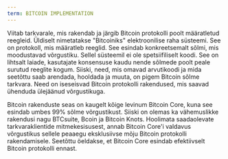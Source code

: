 ```yaml
---
term: BITCOIN IMPLEMENTATION
---
```


Viitab tarkvarale, mis rakendab ja järgib Bitcoin protokolli poolt määratletud reegleid. Üldiselt nimetatakse "Bitcoiniks" elektroonilise raha süsteemi. See on protokoll, mis määratleb reeglid. See esindab konkreetsemalt sõlmi, mis moodustavad võrgustiku. Sellel süsteemil ei ole spetsiifiliselt koodi. See on lihtsalt laiade, kasutajate konsensuse kaudu nende sõlmede poolt peale surutud reeglite kogum. Siiski, need, mis omavad arvutikoodi ja mida seetõttu saab arendada, hooldada ja muuta, on pigem Bitcoin sõlme tarkvara. Need on iseseisvad Bitcoin protokolli rakendused, mis saavad ühenduda ülejäänud võrgustikuga.

Bitcoin rakenduste seas on kaugelt kõige levinum Bitcoin Core, kuna see esindab umbes 99% sõlme võrgustikust. Siiski on olemas ka vähemuslikke rakendusi nagu BTCsuite, Bcoin ja Bitcoin Knots. Hoolimata saadaolevate tarkvaraklientide mitmekesisusest, annab Bitcoin Core'i valdavus võrgustikus sellele peaaegu eksklusiivse mõju Bitcoin protokolli rakendamisele. Seetõttu öeldakse, et Bitcoin Core esindab efektiivselt Bitcoin protokolli ennast.